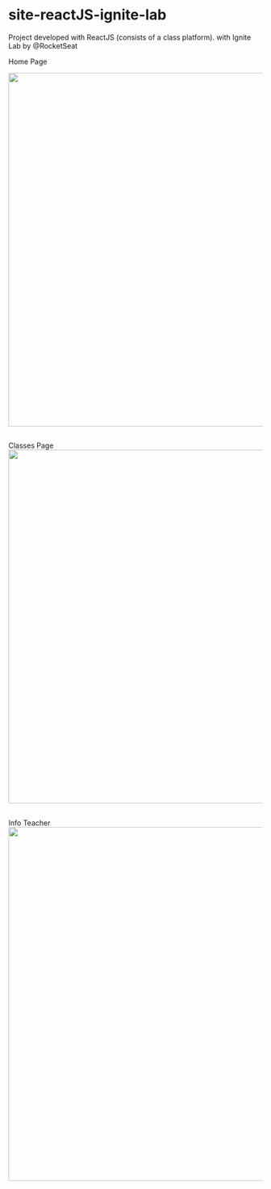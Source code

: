 # site-reactJS-ignite-lab
Project developed with ReactJS (consists of a class platform). with Ignite Lab by @RocketSeat

<div>
  <div alt= "Home-Page" 
  
  <a>Home Page<a> 
  </div>
  <img src="https://media.discordapp.net/attachments/993651741293805629/1005848787400536154/Home-_Page.png?width=816&height=408" width="700px"/>
  
  ##
  
  <div alt= "Classes-Page" 
  <a>Classes Page<a> 
  </div>
  <img src="https://media.discordapp.net/attachments/993651741293805629/1005851736398888980/unknown.png?width=885&height=408"  width="700px"/>
  
  ##
  
  <div alt= "Info-Teacher" 
  <a>Info Teacher<a> 
  </div>
  <img src="https://media.discordapp.net/attachments/993651741293805629/1005851957954629793/unknown.png?width=961&height=408" width="700px"/>

</div>
